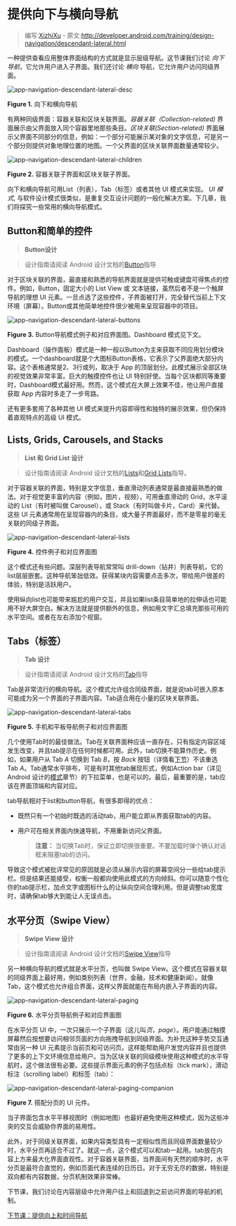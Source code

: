 # 提供向下与横向导航

> 编写:[XizhiXu](https://github.com/XizhiXu) - 原文:<http://developer.android.com/training/design-navigation/descendant-lateral.html>

一种提供查看应用整体界面结构的方式就是显示层级导航。这节课我们讨论 *向下导航*，它允许用户进入子界面。我们还讨论 *横向* 导航，它允许用户访问同级界面。

![app-navigation-descendant-lateral-desc](app-navigation-descendant-lateral-desc.png)

**Figure 1.** 向下和横向导航

有两种同级界面：容器关联和区块关联界面。*容器关联（Collection-related)* 界面展示由父界面放入同个容器里地那些条目。*区块关联(Section-related)* 界面展示父界面不同部分的信息，例如：一个部分可能展示某对象的文字信息，可是另一个部分则提供对象地理位置的地图。一个父界面的区块关联界面数量通常较少。

![app-navigation-descendant-lateral-children](app-navigation-descendant-lateral-children.png)

**Figure 2.** 容器关联子界面和区块关联子界面。

向下和横向导航可用List（列表），Tab（标签）或者其他 UI 模式来实现。 *UI 模式*, 与软件设计模式很类似，是重复交互设计问题的一般化解决方案。下几章，我们将探究一些常用的横向导航模式。

## Button和简单的控件

> **Button设计**

> 设计指南请阅读 Android 设计文档的[Button](http://developer.android.com/design/building-blocks/buttons.html)指导

对于区块关联的界面，最直接和熟悉的导航界面就是提供可触或键盘可得焦点的控件。例如，Button，固定大小的 List View 或 文本链接，虽然后者不是一个触屏导航的理想 UI 元素。一旦点选了这些控件，子界面被打开，完全替代当前上下文环境（屏幕）。Button或其他简单地控件很少被用来呈现容器中的项目。

![app-navigation-descendant-lateral-buttons](app-navigation-descendant-lateral-buttons.png)

**Figure 3.** Button导航模式例子和对应界面图。Dashboard 模式见下文。

Dashboard（操作面板）模式是一种一般以Button为主来获取不同应用划分模块的模式。一个dashboard就是个大图标Button表格，它表示了父界面绝大部分内容。这个表格通常是2、3行或列，取决于 App 的顶层划分。此模式展示全部区块的视觉效果非常丰富。巨大的触摸控件也让 UI 特别好使。当每个区块都同等重要时，Dashboard模式最好用。然而，这个模式在大屏上效果不佳，他让用户直接获取 App 内容时多走了一步弯路。

还有更多套用了各种其他 UI 模式来提升内容即得性和独特的展示效果，但仍保持着直观特点的高级 UI 模式。

## Lists, Grids, Carousels, and Stacks

> **List 和 Grid List 设计**

> 设计指南请阅读 Android 设计文档的[Lists](http://developer.android.com/design/building-blocks/lists.html)和[Grid Lists](http://developer.android.com/design/building-blocks/grid-lists.html)指导。

对于容器关联的界面，特别是文字信息，垂直滑动列表通常是最直接最熟悉的做法。对于视觉更丰富的内容（例如，图片，视频），可用垂直滑动的 Grid，水平滚动的 List（有时被叫做 Carousel），或 Stack（有时叫做卡片，Card）来代替。这些 UI 元素通常用在呈现容器内的条目，或大量子界面最好，而不是零星的毫无关联的同级子界面。

![app-navigation-descendant-lateral-lists](app-navigation-descendant-lateral-lists.png)

**Figure 4.** 控件例子和对应界面图

这个模式还有些问题。深层列表导航常常叫 drill-down（钻井）列表导航，它的list层层嵌套。这种导航笨拙低效。获得某块内容需要点击多次，带给用户很差的体验，特别是活跃用户。

使用纵向list也可能带来尴尬的用户交互，并且如果list条目简单地的拉伸话也可能用不好大屏空白。解决方法就是提供额外的信息，例如用文字汇总填充那些可用的水平空间。或者在左右添加个视窗。

## Tabs（标签）

> **Tab 设计**

> 设计指南请阅读 Android 设计文档的[Tab](http://developer.android.com/design/building-blocks/tabs.html)指导

Tab是非常流行的横向导航。这个模式允许组合同级界面，就是说tab可嵌入原本可能成为另一个界面的子界面内容。Tab适合用在小量的区块关联界面。

![app-navigation-descendant-lateral-tabs](app-navigation-descendant-lateral-tabs.png)

**Figure 5.** 手机和平板导航例子和对应界面图

几个使用Tab时的最佳做法。Tab在关联界面种应该一直存在，只有指定内容区域发生改变，并且tab提示在任何时候都可用。此外，tab切换不能算作历史。例如，如果用户从 Tab *A* 切换到 Tab *B*，按 *Back* 按钮（详情看[下节](ancestral-temporal.html)）不该重选 Tab *A*。Tab通常水平排布，可是有时其他tab展现形式，例如Action bar（详见Android 设计的[模式](http://developer.android.com/design/patterns/actionbar.html)章节）的下拉菜单，也是可以的。最后，最重要的是，tab应该在界面顶端和内容对应。

tab导航相对于list和button导航，有很多即得的优点：

* 既然只有一个初始时既选的活动tab，用户能立即从界面获取tab的内容。

* 用户可在相关界面内快速导航，不用重新访问父界面。

  > **注意：** 当切换Tab时，保证立即切换很重要。不要加载时弹个确认对话框来阻塞tab的访问。

导致这个模式被批评常见的原因就是必须从展示内容的屏幕空间分一些给tab提示栏。但是结果还能接受，权衡一般都向使用此模式的方向倾斜。你可以随意个性化你的tab提示栏，加点文字或图标什么的让纵向空间合理利用。但是调整tab宽度时，请确保tab够大到能让人无误点击。

## 水平分页（Swipe View）

> **Swipe View 设计**

> 设计指南请阅读 Android 设计文档的[Swipe View](http://developer.android.com/design/patterns/swipe-views.html)指导

另一种横向导航的模式就是水平分页，也叫做 Swipe View。这个模式在容器关联的同级界面上最好用，例如类别列表（世界，金融，技术和健康新闻）。就像Tab，这个模式也允许组合界面，这样父界面就能在布局内嵌入子界面的内容。

![app-navigation-descendant-lateral-paging](app-navigation-descendant-lateral-paging.png)

**Figure 6.** 水平分页导航例子和对应界面图

在水平分页 UI 中，一次只展示一个子界面（这儿叫*页*，*page*）。用户能通过触摸屏幕然后按想要访问相邻页面的方向拖拽导航到同级界面。为补充这种手势交互通常由另一种 UI 元素提示当前页和可访问页。这样能帮助用户发觉内容并且也提供了更多的上下文环境信息给用户。当为区块关联的同级模块使用这种模式的水平导航时，这个做法很有必要。这些提示界面元素的例子包括点标（tick  mark），滑动标注（scrolling label）和标签（tab）：

![app-navigation-descendant-lateral-paging-companion](app-navigation-descendant-lateral-paging-companion.png)

**Figure 7.** 搭配分页的 UI 元件。

当子界面包含水平平移视图时（例如地图）也最好避免使用这种模式，因为这些冲突的交互会威胁你界面的易用性。

此外，对于同级关联界面，如果内容类型具有一定相似性而且同级界面数量较少时，水平分页再适合不过了。就这一点，这个模式可以和tab一起用。tab放在内容上方来最大化界面直观性。对于容器关联界面，当界面间有天然的顺序时，水平分页是最符合直觉的，例如页面代表连续的日历日。对于无穷无尽的数据，特别是双向都有内容数据，分页机制效果非常棒。

下节课，我们讨论在内容层级中允许用户往上和回退到之前访问界面的导航的机制。

[下节课：提供向上和时间导航](ancestral-temporal.md)


